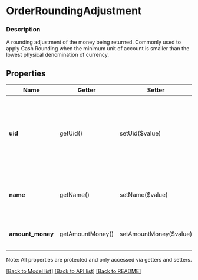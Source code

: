 # OrderRoundingAdjustment

### Description

A rounding adjustment of the money being returned. Commonly used to apply Cash Rounding when the minimum unit of account is smaller than the lowest physical denomination of currency.

## Properties
Name | Getter | Setter | Type | Description | Notes
------------ | ------------- | ------------- | ------------- | ------------- | -------------
**uid** | getUid() | setUid($value) | **string** | The rounding adjustment&#39;s Unique identifier, unique only within this order. This field is read-only. | [optional] 
**name** | getName() | setName($value) | **string** | The name of the rounding adjustment from the original sale Order. | [optional] 
**amount_money** | getAmountMoney() | setAmountMoney($value) | [**\SquareConnect\Model\Money**](Money.md) | Actual rounding adjustment amount. | [optional] 

Note: All properties are protected and only accessed via getters and setters.

[[Back to Model list]](../../README.md#documentation-for-models) [[Back to API list]](../../README.md#documentation-for-api-endpoints) [[Back to README]](../../README.md)

